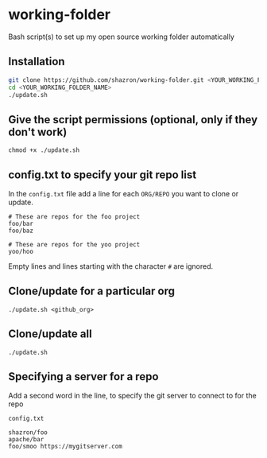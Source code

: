 # working-folder

Bash script(s) to set up my open source working folder automatically

## Installation

```bash
git clone https://github.com/shazron/working-folder.git <YOUR_WORKING_FOLDER_NAME>
cd <YOUR_WORKING_FOLDER_NAME>
./update.sh
```

## Give the script permissions (optional, only if they don't work)

`chmod +x ./update.sh`

## config.txt to specify your git repo list

In the `config.txt` file add a line for each `ORG/REPO` you want to clone or update.

```
# These are repos for the foo project
foo/bar
foo/baz

# These are repos for the yoo project
yoo/hoo
```

Empty lines and lines starting with the character `#` are ignored.

## Clone/update for a particular org

`./update.sh <github_org>`

## Clone/update all

`./update.sh`

## Specifying a server for a repo

Add a second word in the line, to specify the git server to connect to for the repo

`config.txt`
```
shazron/foo
apache/bar
foo/smoo https://mygitserver.com
```